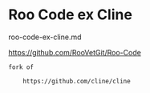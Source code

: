 # Roo Code ex Cline

roo-code-ex-cline.md

https://github.com/RooVetGit/Roo-Code

    fork of

        https://github.com/cline/cline

    